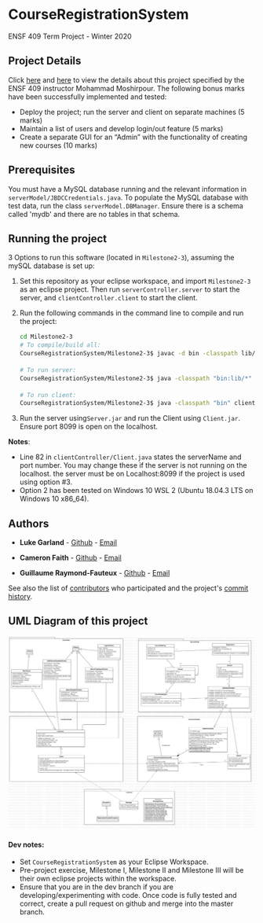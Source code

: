 # CourseRegistrationSystem
ENSF 409 Term Project - Winter 2020


## Project Details
Click [here](https://github.com/lukegarland/CourseRegistrationSystem/blob/master/ENSF409-Project-Winter2020-FinalVersion.pdf) and [here](https://github.com/lukegarland/CourseRegistrationSystem/blob/master/ENSF409-LabAssignment3-Winter2020.pdf) to view the details about this project specified by the ENSF 409 instructor Mohammad Moshirpour.
The following bonus marks have been successfully implemented and tested:

- Deploy the project; run the server and client on separate machines (5 marks)
- Maintain a list of users and develop login/out feature (5 marks)
- Create a separate GUI for an “Admin” with the functionality of creating new courses (10 marks)

## Prerequisites
You must have a MySQL database running and the relevant information in ```serverModel/JBDCCredentials.java```. To populate the MySQL database with test data, run the class ```serverModel.DBManager```. Ensure there is a schema called 'mydb' and there are no tables in that schema.

## Running the project
3 Options to run this software (located in ```Milestone2-3```), assuming the mySQL database is set up:

1. Set this repository as your eclipse workspace, and import ```Milestone2-3``` as an eclipse project. Then run ```serverController.server``` to start the server, and ```clientController.client``` to start the client.

2. Run the following commands in the command line to compile and run the project:
    ``` bash
    cd Milestone2-3
    # To compile/build all:
    CourseRegistrationSystem/Milestone2-3$ javac -d bin -classpath lib/* src/*/*.java

    # To run server:
    CourseRegistrationSystem/Milestone2-3$ java -classpath "bin:lib/*" serverController.Server

    # To run client:
    CourseRegistrationSystem/Milestone2-3$ java -classpath "bin" clientController.Client

    ```

3. Run the server using```Server.jar``` and run the Client using ```Client.jar```. Ensure port 8099 is open on the localhost.



**Notes**:
- Line 82 in ```clientController/Client.java``` states the serverName and port number. You may change these if the server is not running on the localhost. the server must be on Localhost:8099 if the project is used using option \#3.
- Option 2 has been tested on Windows 10 WSL 2 (Ubuntu 18.04.3 LTS on Windows 10 x86_64).


## Authors
* **Luke Garland** - [Github](https://github.com/lukegarland) - [Email](mailto:luke.garland1@ucalgary.ca)

* **Cameron Faith** - [Github](https://github.com/cmrnfaith) - [Email](mailto:cameron.faith1@ucalgary.ca)

* **Guillaume Raymond-Fauteux** - [Github](https://github.com/GuillaumeFISH) - [Email](mailto:guillaume.raymondfau@ucalgary.ca)

See also the list of [contributors](https://github.com/lukegarland/CourseRegistrationSystem/graphs/contributors) who participated and the project's [commit history](https://github.com/lukegarland/CourseRegistrationSystem/commits/master).



## UML Diagram of this project
![UML](FinalUML.jpg)




#### Dev notes:
 - Set ```CourseRegistrationSystem``` as your Eclipse Workspace.
 - Pre-project exercise, Milestone I, Milestone II and Milestone III will be their own eclipse projects within the workspace.
 - Ensure that you are in the dev branch if you are developing/experimenting with code. Once code is fully tested and correct, create a pull request on github and merge into the master branch.

